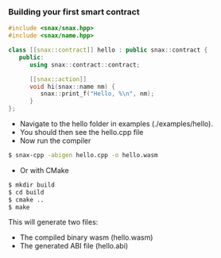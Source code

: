 ### Building your first smart contract
```c++
#include <snax/snax.hpp>
#include <snax/name.hpp>

class [[snax::contract]] hello : public snax::contract {
   public:
      using snax::contract::contract;

      [[snax::action]]
      void hi(snax::name nm) {
         snax::print_f("Hello, %\n", nm);
      }
};
```

- Navigate to the hello folder in examples (./examples/hello).
- You should then see the hello.cpp file
- Now run the compiler
```sh
$ snax-cpp -abigen hello.cpp -o hello.wasm
```
- Or with CMake
```sh
$ mkdir build
$ cd build
$ cmake ..
$ make
```
This will generate two files:
* The compiled binary wasm (hello.wasm)
* The generated ABI file (hello.abi)
